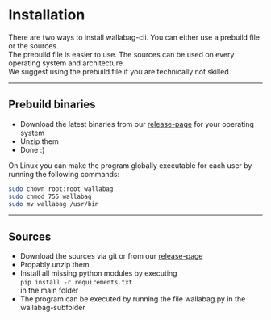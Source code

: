 # Installation

There are two ways to install wallabag-cli. You can either use a prebuild file or the sources.<br>
The prebuild file is easier to use. The sources can be used on every operating system and architecture.<br>
We suggest using the prebuild file if you are technically not skilled.

--------------------------------------------------------------------------------

## Prebuild binaries

- Download the latest binaries from our [release-page](https://github.com/Nepochal/wallabag-cli/releases) for your operating system
- Unzip them
- Done :)

On Linux you can make the program globally executable for each user by running the following commands:

```bash
sudo chown root:root wallabag
sudo chmod 755 wallabag
sudo mv wallabag /usr/bin
```

--------------------------------------------------------------------------------

## Sources

- Download the sources via git or from our [release-page](https://github.com/Nepochal/wallabag-cli/releases)
- Propably unzip them
- Install all missing python modules by executing<br>
  `pip install -r requirements.txt`<br>
  in the main folder
- The program can be executed by running the file wallabag.py in the wallabag-subfolder
